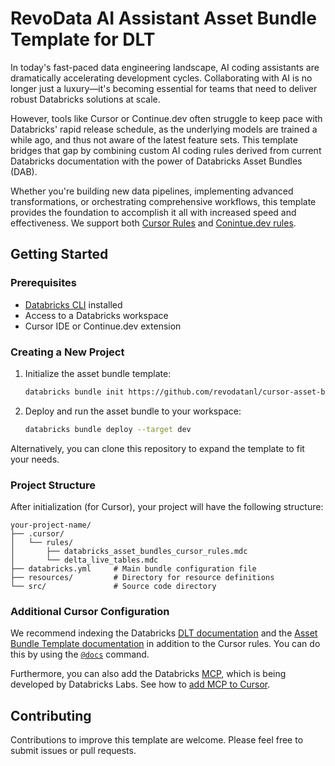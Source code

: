 # RevoData AI Assistant Asset Bundle Template for DLT

In today's fast-paced data engineering landscape, AI coding assistants are dramatically accelerating development cycles. Collaborating with AI is no longer just a luxury—it's becoming essential for teams that need to deliver robust Databricks solutions at scale.

However, tools like Cursor or Continue.dev often struggle to keep pace with Databricks' rapid release schedule, as the underlying models are trained a while ago, and thus not aware of the latest feature sets. This template bridges that gap by combining custom AI coding rules derived from current Databricks documentation with the power of Databricks Asset Bundles (DAB).

Whether you're building new data pipelines, implementing advanced transformations, or orchestrating comprehensive workflows, this template provides the foundation to accomplish it all with increased speed and effectiveness. We support both [Cursor Rules](https://docs.cursor.com/context/rules) and [Conintue.dev rules](https://docs.continue.dev/customize/deep-dives/rules).

## Getting Started

### Prerequisites

- [Databricks CLI](https://docs.databricks.com/dev-tools/cli/index.html) installed
- Access to a Databricks workspace
- Cursor IDE or Continue.dev extension

### Creating a New Project

1. Initialize the asset bundle template: 
 
    ```BASH
    databricks bundle init https://github.com/revodatanl/cursor-asset-bundle-template.git --profile <profile>
    ```

2. Deploy and run the asset bundle to your workspace: 

    ```BASH 
    databricks bundle deploy --target dev
    ```

Alternatively, you can clone this repository to expand the template to fit your needs.

### Project Structure

After initialization (for Cursor), your project will have the following structure:

```
your-project-name/
├── .cursor/
│   └── rules/
│       ├── databricks_asset_bundles_cursor_rules.mdc
│       └── delta_live_tables.mdc
├── databricks.yml     # Main bundle configuration file
├── resources/         # Directory for resource definitions 
└── src/               # Source code directory
```

### Additional Cursor Configuration

We recommend indexing the Databricks [DLT documentation](https://docs.databricks.com/aws/en/dlt) and the [Asset Bundle Template documentation]() in addition to the Cursor rules. You can do this by using the [`@docs`](https://docs.cursor.com/context/@-symbols/@-docs) command.

Furthermore, you can also add the Databricks [MCP](https://github.com/databrickslabs/mcp?tab=readme-ov-file#unity-catalog-server), which is being developed by Databricks Labs. See how to [add MCP to Cursor](https://docs.cursor.com/context/model-context-protocol).

## Contributing

Contributions to improve this template are welcome. Please feel free to submit issues or pull requests.